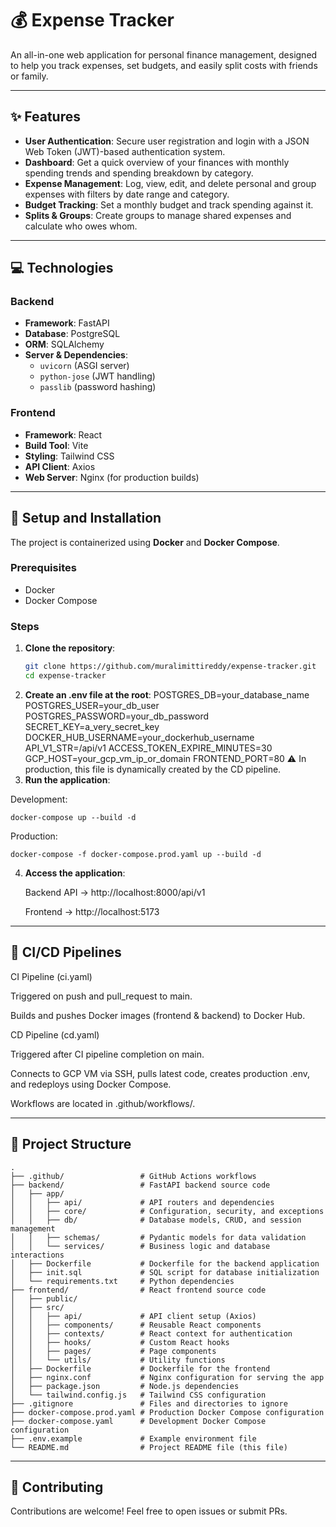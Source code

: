 # 💰 Expense Tracker

An all-in-one web application for personal finance management, designed to help you track expenses, set budgets, and easily split costs with friends or family.

---

## ✨ Features

- **User Authentication**: Secure user registration and login with a JSON Web Token (JWT)-based authentication system.  
- **Dashboard**: Get a quick overview of your finances with monthly spending trends and spending breakdown by category.  
- **Expense Management**: Log, view, edit, and delete personal and group expenses with filters by date range and category.  
- **Budget Tracking**: Set a monthly budget and track spending against it.  
- **Splits & Groups**: Create groups to manage shared expenses and calculate who owes whom.  

---

## 💻 Technologies

### Backend
- **Framework**: FastAPI  
- **Database**: PostgreSQL  
- **ORM**: SQLAlchemy  
- **Server & Dependencies**:  
  - `uvicorn` (ASGI server)  
  - `python-jose` (JWT handling)  
  - `passlib` (password hashing)  

### Frontend
- **Framework**: React  
- **Build Tool**: Vite  
- **Styling**: Tailwind CSS  
- **API Client**: Axios  
- **Web Server**: Nginx (for production builds)  

---

## 🔧 Setup and Installation

The project is containerized using **Docker** and **Docker Compose**.

### Prerequisites
- Docker  
- Docker Compose  

### Steps

1. **Clone the repository**:
   ```bash
   git clone https://github.com/muralimittireddy/expense-tracker.git
   cd expense-tracker
2. **Create an .env file at the root**:
    POSTGRES_DB=your_database_name
    POSTGRES_USER=your_db_user
    POSTGRES_PASSWORD=your_db_password
    SECRET_KEY=a_very_secret_key
    DOCKER_HUB_USERNAME=your_dockerhub_username
    API_V1_STR=/api/v1
    ACCESS_TOKEN_EXPIRE_MINUTES=30
    GCP_HOST=your_gcp_vm_ip_or_domain
    FRONTEND_PORT=80
⚠️ In production, this file is dynamically created by the CD pipeline.
3. **Run the application**:

  Development:

    docker-compose up --build -d


  Production:

    docker-compose -f docker-compose.prod.yaml up --build -d
4. **Access the application**:

    Backend API → http://localhost:8000/api/v1
    
    Frontend → http://localhost:5173

---

## 🚀 CI/CD Pipelines
  CI Pipeline (ci.yaml)

  Triggered on push and pull_request to main.
  
  Builds and pushes Docker images (frontend & backend) to Docker Hub.

  CD Pipeline (cd.yaml)
  
  Triggered after CI pipeline completion on main.
  
  Connects to GCP VM via SSH, pulls latest code, creates production .env, and redeploys using Docker Compose.
  
Workflows are located in .github/workflows/.

---

## 📂 Project Structure
    .
    ├── .github/                 # GitHub Actions workflows
    ├── backend/                 # FastAPI backend source code
    │   ├── app/
    │   │   ├── api/             # API routers and dependencies
    │   │   ├── core/            # Configuration, security, and exceptions
    │   │   ├── db/              # Database models, CRUD, and session management
    │   │   ├── schemas/         # Pydantic models for data validation
    │   │   └── services/        # Business logic and database interactions
    │   ├── Dockerfile           # Dockerfile for the backend application
    │   ├── init.sql             # SQL script for database initialization
    │   └── requirements.txt     # Python dependencies
    ├── frontend/                # React frontend source code
    │   ├── public/
    │   ├── src/
    │   │   ├── api/             # API client setup (Axios)
    │   │   ├── components/      # Reusable React components
    │   │   ├── contexts/        # React context for authentication
    │   │   ├── hooks/           # Custom React hooks
    │   │   ├── pages/           # Page components
    │   │   └── utils/           # Utility functions
    │   ├── Dockerfile           # Dockerfile for the frontend
    │   ├── nginx.conf           # Nginx configuration for serving the app
    │   ├── package.json         # Node.js dependencies
    │   └── tailwind.config.js   # Tailwind CSS configuration
    ├── .gitignore               # Files and directories to ignore
    ├── docker-compose.prod.yaml # Production Docker Compose configuration
    ├── docker-compose.yaml      # Development Docker Compose configuration
    ├── .env.example             # Example environment file
    └── README.md                # Project README file (this file)

---

## 🌟 Contributing
  Contributions are welcome! Feel free to open issues or submit PRs.
